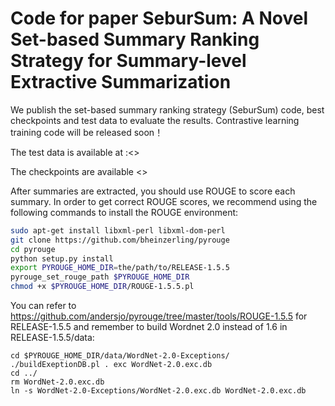 # Code for paper SeburSum: A Novel Set-based Summary Ranking Strategy for Summary-level Extractive Summarization


We publish the set-based summary ranking strategy (SeburSum) code, best checkpoints and test data to evaluate the results.
Contrastive learning training code will be released soon！

The test data is available at :<>

The  checkpoints are available <>



After summaries are extracted, you should use ROUGE to score each summary.  In order to get correct ROUGE scores, we recommend using the following commands to install the ROUGE environment:

```bash
sudo apt-get install libxml-perl libxml-dom-perl
git clone https://github.com/bheinzerling/pyrouge
cd pyrouge
python setup.py install
export PYROUGE_HOME_DIR=the/path/to/RELEASE-1.5.5
pyrouge_set_rouge_path $PYROUGE_HOME_DIR
chmod +x $PYROUGE_HOME_DIR/ROUGE-1.5.5.pl
```

You can refer to https://github.com/andersjo/pyrouge/tree/master/tools/ROUGE-1.5.5 for RELEASE-1.5.5 and remember to build  Wordnet 2.0 instead of 1.6 in RELEASE-1.5.5/data:

```
cd $PYROUGE_HOME_DIR/data/WordNet-2.0-Exceptions/
./buildExeptionDB.pl . exc WordNet-2.0.exc.db
cd ../
rm WordNet-2.0.exc.db
ln -s WordNet-2.0-Exceptions/WordNet-2.0.exc.db WordNet-2.0.exc.db
```


